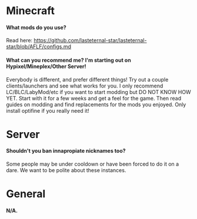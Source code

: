 # Minecraft
#### What mods do you use?
Read here: https://github.com/lasteternal-star/lasteternal-star/blob/AFLF/configs.md
#### What can you recommend me? I'm starting out on Hypixel/Mineplex/Other Server!
Everybody is different, and prefer different things! Try out a couple clients/launchers and see what works for you. I only recommend LC/BLC/LabyMod/etc if you want to start modding but DO NOT KNOW HOW YET. Start with it for a few weeks and get a feel for the game. Then read guides on modding and find replacements for the mods you enjoyed. Only install optifine if you really need it!

# Server
#### Shouldn't you ban innapropiate nicknames too?
Some people may be under cooldown or have been forced to do it on a dare. We want to be polite about these instances.
# General
#### N/A.
